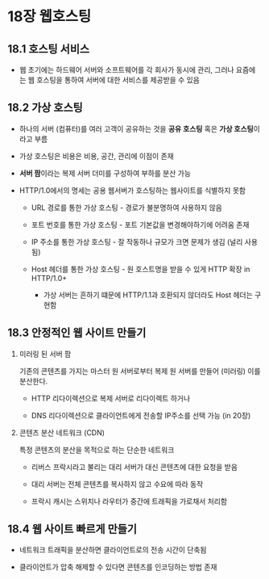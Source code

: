 # 18장 웹호스팅

## 18.1 호스팅 서비스

- 웹 초기에는 하드웨어 서버와 소프트웨어를 각 회사가 동시에 관리, 그러나 요즘에는 웹 호스팅을 통하여 서버에 대한 서비스를 제공받을 수 있음

## 18.2 가상 호스팅

- 하나의 서버 (컴퓨터)를 여러 고객이 공유하는 것을 **공유 호스팅** 혹은 **가상 호스팅**이라고 부름

- 가상 호스팅은 비용은 비용, 공간, 관리에 이점이 존재

- **서버 팜**이라는 복제 서버 더미를 구성하여 부하를 분산 가능

- HTTP/1.0에서의 명세는 공용 웹서버가 호스팅하는 웹사이트를 식별하지 못함
  
  - URL 경로를 통한 가상 호스팅 - 경로가 불분명하여 사용하지 않음
  
  - 포트 번호를 통한 가상 호스팅 - 포트 기본값을 변경해야하기에 어려움 존재
  
  - IP 주소를 통한 가상 호스팅 - 잘 작동하나 규모가 크면 문제가 생김 (널리 사용됨)
  
  - Host 헤더를 통한 가상 호스팅 - 원 호스트명을 받을 수 있게 HTTP 확장 in HTTP/1.0+
    
    - 가상 서버는 흔하기 떄문에 HTTP/1.1과 호환되지 않더라도 Host 헤더는 구현함

## 18.3 안정적인 웹 사이트 만들기

1. 미러링 된 서버 팜
   
   기존의 콘텐츠를 가지는 마스터 원 서버로부터 복제 원 서버를 만들어 (미러링) 이를 분산한다.
   
   - HTTP 리다이렉션으로 복제 서버로 리다이렉트 하거나
   
   - DNS 리다이렉션으로 클라이언트에게 전송할 IP주소를 선택 가능 (in 20장)

2. 콘텐츠 분산 네트워크 (CDN)
   
   특정 콘텐츠의 분산을 목적으로 하는 단순한 네트워크
   
   - 리버스 프락시라고 불리는 대리 서버가 대신 콘텐츠에 대한 요청을 받음
   
   - 대리 서버는 전체 콘텐츠를 복사하지 않고 수요에 따라 동작
   
   - 프락시 캐시는 스위치나 라우터가 중간에 트래픽을 가로채서 처리함

## 18.4 웹 사이트 빠르게 만들기

- 네트워크 트래픽을 분산하면 클라이언트로의 전송 시간이 단축됨

- 클라이언트가 압축 해제할 수 있다면 콘텐츠를 인코딩하는 방법 존재
